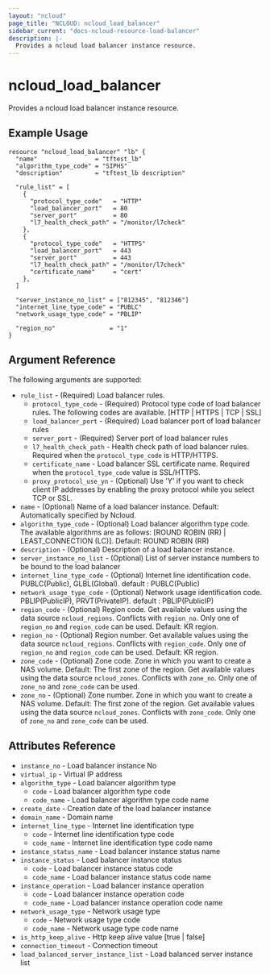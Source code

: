```yaml
---
layout: "ncloud"
page_title: "NCLOUD: ncloud_load_balancer"
sidebar_current: "docs-ncloud-resource-load-balancer"
description: |-
  Provides a ncloud load balancer instance resource.
---
```


# ncloud_load_balancer
Provides a ncloud load balancer instance resource.

## Example Usage

```hcl
resource "ncloud_load_balancer" "lb" {
  "name"                = "tftest_lb"
  "algorithm_type_code" = "SIPHS"
  "description"         = "tftest_lb description"

  "rule_list" = [
    {
      "protocol_type_code"   = "HTTP"
      "load_balancer_port"   = 80
      "server_port"          = 80
      "l7_health_check_path" = "/monitor/l7check"
    },
    {
      "protocol_type_code"   = "HTTPS"
      "load_balancer_port"   = 443
      "server_port"          = 443
      "l7_health_check_path" = "/monitor/l7check"
      "certificate_name"     = "cert"
    },
  ]

  "server_instance_no_list" = ["812345", "812346"]
  "internet_line_type_code" = "PUBLC"
  "network_usage_type_code" = "PBLIP"

  "region_no"               = "1"
}
```

## Argument Reference

The following arguments are supported:

* `rule_list` - (Required) Load balancer rules.
  * `protocol_type_code` - (Required) Protocol type code of load balancer rules. The following codes are available. [HTTP | HTTPS | TCP | SSL]
  * `load_balancer_port` - (Required) Load balancer port of load balancer rules
  * `server_port` - (Required) Server port of load balancer rules
  * `l7_health_check_path` - Health check path of load balancer rules. Required when the `protocol_type_code` is HTTP/HTTPS.
  * `certificate_name` - Load balancer SSL certificate name. Required when the `protocol_type_code` value is SSL/HTTPS.
  * `proxy_protocol_use_yn` - (Optional) Use 'Y' if you want to check client IP addresses by enabling the proxy protocol while you select TCP or SSL.
* `name` - (Optional) Name of a load balancer instance. Default: Automatically specified by Ncloud.
* `algorithm_type_code` - (Optional) Load balancer algorithm type code. The available algorithms are as follows: [ROUND ROBIN (RR) | LEAST_CONNECTION (LC)]. Default: ROUND ROBIN (RR)
* `description` - (Optional) Description of a load balancer instance.
* `server_instance_no_list` - (Optional) List of server instance numbers to be bound to the load balancer
* `internet_line_type_code` - (Optional) Internet line identification code. PUBLC(Public), GLBL(Global). default : PUBLC(Public)
* `network_usage_type_code` - (Optional) Network usage identification code. PBLIP(PublicIP), PRVT(PrivateIP). default : PBLIP(PublicIP)
* `region_code` - (Optional) Region code. Get available values using the data source `ncloud_regions`.
    Conflicts with `region_no`. Only one of `region_no` and `region_code` can be used.
    Default: KR region.
* `region_no` - (Optional) Region number. Get available values using the data source `ncloud_regions`.
    Conflicts with `region_code`. Only one of `region_no` and `region_code` can be used.
    Default: KR region.
* `zone_code` - (Optional) Zone code. Zone in which you want to create a NAS volume. Default: The first zone of the region.
    Get available values using the data source `ncloud_zones`.
    Conflicts with `zone_no`. Only one of `zone_no` and `zone_code` can be used.
* `zone_no` - (Optional) Zone number. Zone in which you want to create a NAS volume. Default: The first zone of the region.
    Get available values using the data source `ncloud_zones`.
    Conflicts with `zone_code`. Only one of `zone_no` and `zone_code` can be used.

## Attributes Reference

* `instance_no` - Load balancer instance No
* `virtual_ip` - Virtual IP address
* `algorithm_type` - Load balancer algorithm type
    * `code` - Load balancer algorithm type code
    * `code_name` - Load balancer algorithm type code name
* `create_date` - Creation date of the load balancer instance
* `domain_name` - Domain name
* `internet_line_type` - Internet line identification type
    * `code` - Internet line identification type code
    * `code_name` - Internet line identification type code name
* `instance_status_name` - Load balancer instance status name
* `instance_status` - Load balancer instance status
    * `code` - Load balancer instance status code
    * `code_name` - Load balancer instance status code name
* `instance_operation` - Load balancer instance operation
    * `code` - Load balancer instance operation code
    * `code_name` - Load balancer instance operation code name
* `network_usage_type` - Network usage type
    * `code` - Network usage type code
    * `code_name` - Network usage type code name
* `is_http_keep_alive` - Http keep alive value [true | false]
* `connection_timeout` - Connection timeout
* `load_balanced_server_instance_list` - Load balanced server instance list
